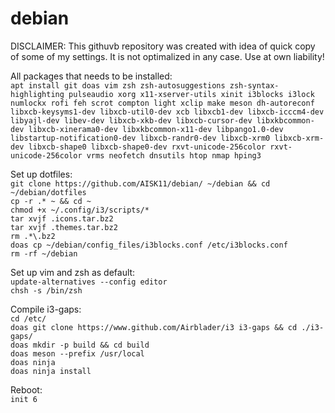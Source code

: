 # debian

DISCLAIMER: This githuvb repository was created with idea of quick copy of some of my settings. 
It is not optimalized in any case. Use at own liability!

All packages that needs to be installed:\
`apt install git doas vim zsh zsh-autosuggestions zsh-syntax-highlighting pulseaudio xorg x11-xserver-utils xinit i3blocks i3lock numlockx rofi feh scrot compton light xclip make meson dh-autoreconf libxcb-keysyms1-dev libxcb-util0-dev xcb libxcb1-dev libxcb-icccm4-dev libyajl-dev libev-dev libxcb-xkb-dev libxcb-cursor-dev libxkbcommon-dev libxcb-xinerama0-dev libxkbcommon-x11-dev libpango1.0-dev libstartup-notification0-dev libxcb-randr0-dev libxcb-xrm0 libxcb-xrm-dev libxcb-shape0 libxcb-shape0-dev rxvt-unicode-256color rxvt-unicode-256color vrms neofetch dnsutils htop nmap hping3`

Set up dotfiles:\
`git clone https://github.com/AISK11/debian/ ~/debian && cd ~/debian/dotfiles`\
`cp -r .* ~ && cd ~`\
`chmod +x ~/.config/i3/scripts/*`\
`tar xvjf .icons.tar.bz2`\
`tar xvjf .themes.tar.bz2`\
`rm .*\.bz2`\
`doas cp ~/debian/config_files/i3blocks.conf /etc/i3blocks.conf`\
`rm -rf ~/debian`

Set up vim and zsh as default:\
`update-alternatives --config editor`\
`chsh -s /bin/zsh`

Compile i3-gaps:\
`cd /etc/`\
`doas git clone https://www.github.com/Airblader/i3 i3-gaps && cd ./i3-gaps/`\
`doas mkdir -p build && cd build`\
`doas meson --prefix /usr/local`\
`doas ninja`\
`doas ninja install`

Reboot:\
`init 6`
